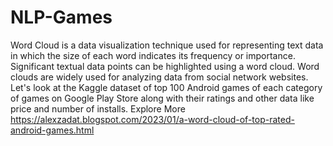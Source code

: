 # NLP-Games
 Word Cloud is a data visualization technique used for representing text data in which the size of each word indicates its frequency or importance. Significant textual data points can be highlighted using a word cloud. Word clouds are widely used for analyzing data from social network websites.
 Let's look at the Kaggle dataset of top 100 Android games of each category of games on Google Play Store along with their ratings and other data like price and number of installs.
 Explore More
 https://alexzadat.blogspot.com/2023/01/a-word-cloud-of-top-rated-android-games.html
